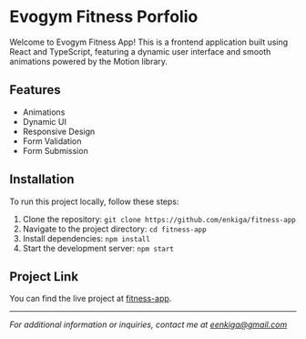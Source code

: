 # Evogym Fitness Porfolio

Welcome to Evogym Fitness App! This is a frontend application built using React and TypeScript, featuring a dynamic user interface and smooth animations powered by the Motion library. 


## Features

- Animations
- Dynamic UI
- Responsive Design
- Form Validation
- Form Submission

## Installation

To run this project locally, follow these steps:

1. Clone the repository: `git clone https://github.com/enkiga/fitness-app`
2. Navigate to the project directory: `cd fitness-app`
3. Install dependencies: `npm install`
4. Start the development server: `npm start`

## Project Link

You can find the live project at [fitness-app](https://fitness-app-9fv.pages.dev/).

---

*For additional information or inquiries, contact me at eenkiga@gmail.com*
